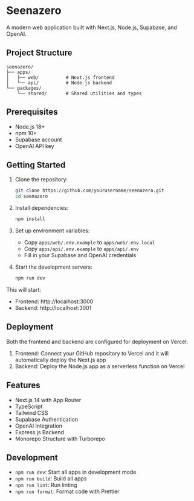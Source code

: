 # Seenazero

A modern web application built with Next.js, Node.js, Supabase, and OpenAI.

## Project Structure

```
seenazero/
├── apps/
│   ├── web/          # Next.js frontend
│   └── api/          # Node.js backend
└── packages/
    └── shared/       # Shared utilities and types
```

## Prerequisites

- Node.js 18+
- npm 10+
- Supabase account
- OpenAI API key

## Getting Started

1. Clone the repository:
   ```bash
   git clone https://github.com/yourusername/seenazero.git
   cd seenazero
   ```

2. Install dependencies:
   ```bash
   npm install
   ```

3. Set up environment variables:
   - Copy `apps/web/.env.example` to `apps/web/.env.local`
   - Copy `apps/api/.env.example` to `apps/api/.env`
   - Fill in your Supabase and OpenAI credentials

4. Start the development servers:
   ```bash
   npm run dev
   ```

This will start:
- Frontend: http://localhost:3000
- Backend: http://localhost:3001

## Deployment

Both the frontend and backend are configured for deployment on Vercel:

1. Frontend: Connect your GitHub repository to Vercel and it will automatically deploy the Next.js app
2. Backend: Deploy the Node.js app as a serverless function on Vercel

## Features

- Next.js 14 with App Router
- TypeScript
- Tailwind CSS
- Supabase Authentication
- OpenAI Integration
- Express.js Backend
- Monorepo Structure with Turborepo

## Development

- `npm run dev`: Start all apps in development mode
- `npm run build`: Build all apps
- `npm run lint`: Run linting
- `npm run format`: Format code with Prettier
